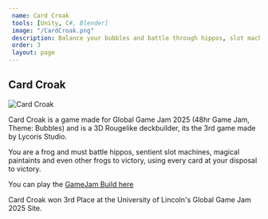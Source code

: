 ```yaml
---
 name: Card Croak
 tools: [Unity, C#, Blender]
 image: "/CardCroak.png"
 description: Balance your bubbles and battle through hippos, slot machines and paintings to victory. (GGJ Site 2025 3rd Place)
 order: 3
 layout: page
---
```


## Card Croak
![Card Croak](/CardCroak.png "Card Croak")

Card Croak is a game made for Global Game Jam 2025 (48hr Game Jam, Theme: Bubbles) and is a 3D Rougelike deckbuilder, its the 3rd game made by Lycoris Studio.

You are a frog and must battle hippos, sentient slot machines, magical paintaints and even other frogs to victory, using every card at your disposal to victory.

You can play the [GameJam Build here](https://kirbyxiv.itch.io/card-croak-actual)

Card Croak won 3rd Place at the University of Lincoln's Global Game Jam 2025 Site.